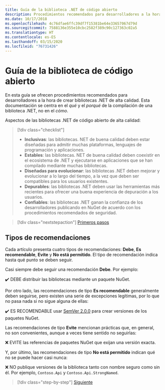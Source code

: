```yaml
---
title: Guía de la biblioteca .NET de código abierto
description: Procedimientos recomendados para desarrolladores a la hora de crear bibliotecas .NET de alta calidad
ms.date: 10/17/2018
ms.openlocfilehash: 4c76dfae6ffc39df7f15381be64e33657067d79d
ms.sourcegitcommit: 7588136e355e10cbc2582f389c90c127363c02a5
ms.translationtype: HT
ms.contentlocale: es-ES
ms.lasthandoff: 03/15/2020
ms.locfileid: "76731426"
---
```

# <a name="open-source-library-guidance"></a>Guía de la biblioteca de código abierto

En esta guía se ofrecen procedimientos recomendados para desarrolladores a la hora de crear bibliotecas .NET de alta calidad. Esta documentación se centra en el *qué* y el *porqué* de la compilación de una biblioteca .NET, no en el *cómo*.

Aspectos de las bibliotecas .NET de código abierto de alta calidad:

> [!div class="checklist"]
>
> * **Inclusivas**: las bibliotecas. NET de buena calidad deben estar diseñadas para admitir muchas plataformas, lenguajes de programación y aplicaciones.
> * **Estables**: las bibliotecas. NET de buena calidad deben coexistir en el ecosistema de .NET y ejecutarse en aplicaciones que se han compilado mediante muchas bibliotecas.
> * **Diseñadas para evolucionar**: las bibliotecas .NET deben mejorar y evolucionar a lo largo del tiempo, a la vez que deben ser compatibles para los usuarios existentes.
> * **Depurables**: las bibliotecas .NET deben usar las herramientas más recientes para ofrecer una buena experiencia de depuración a los usuarios.
> * **Confiables**: las bibliotecas .NET ganan la confianza de los desarrolladores publicando en NuGet de acuerdo con los procedimientos recomendados de seguridad.

> [!div class="nextstepaction"]
> [Primeros pasos](./get-started.md)

## <a name="types-of-recommendations"></a>Tipos de recomendaciones

Cada artículo presenta cuatro tipos de recomendaciones: **Debe**, **Es recomendable**, **Evite** y **No está permitido**. El tipo de recomendación indica hasta qué punto se deben seguir.

Casi siempre debe seguir una recomendación **Debe**. Por ejemplo:

✔️ DEBE distribuir las bibliotecas mediante un paquete NuGet.

Por otro lado, las recomendaciones de tipo **Es recomendable** generalmente deben seguirse, pero existen una serie de excepciones legítimas, por lo que no pasa nada si no sigue alguna de ellas:

✔️ ES RECOMENDABLE usar [SemVer 2.0.0](https://semver.org/) para crear versiones de los paquetes NuGet.

Las recomendaciones de tipo **Evite** mencionan prácticas que, en general, no son convenientes, aunque a veces tiene sentido no seguirlas:

❌ EVITE las referencias de paquetes NuGet que exijan una versión exacta.

Y, por último, las recomendaciones de tipo **No está permitido** indican qué no se puede hacer casi nunca:

❌ NO publique versiones de la biblioteca tanto con nombre seguro como sin él. Por ejemplo, `Contoso.Api` y `Contoso.Api.StrongNamed`.

>[!div class="step-by-step"]
>[Siguiente](get-started.md)
